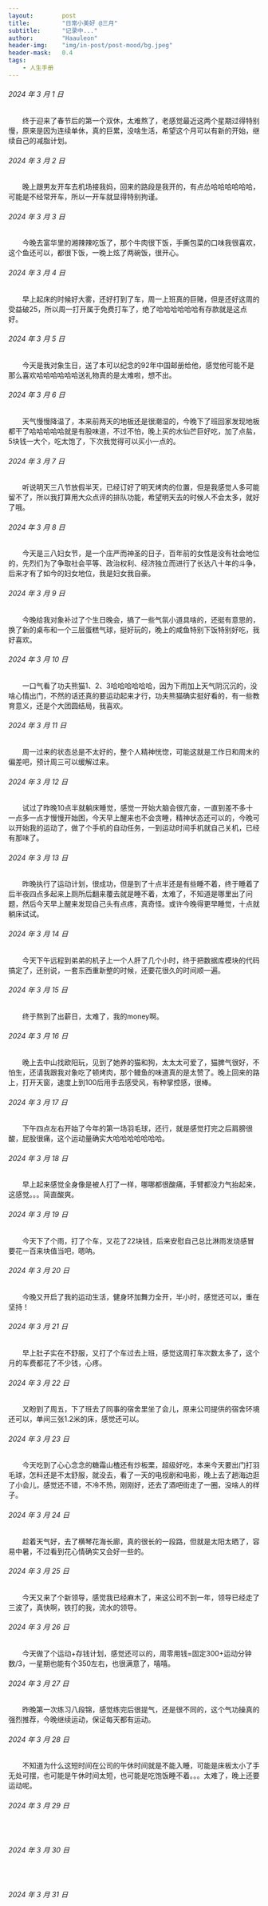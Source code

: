 ```yaml
---
layout:        post
title:         "日常小美好 @三月"
subtitle:      "记录中..."
author:        "Haauleon"
header-img:    "img/in-post/post-mood/bg.jpeg"
header-mask:   0.4
tags:
    - 人生手册
---
```


###### 2024 年 3 月 1 日
&emsp;&emsp;终于迎来了春节后的第一个双休，太难熬了，老感觉最近这两个星期过得特别慢，原来是因为连续单休，真的巨累，没啥生活，希望这个月可以有新的开始，继续自己的减脂计划。

###### 2024 年 3 月 2 日
&emsp;&emsp;晚上跟男友开车去机场接我妈，回来的路段是我开的，有点怂哈哈哈哈哈哈，可能是不经常开车，所以一开车就显得特别拘谨。

###### 2024 年 3 月 3 日
&emsp;&emsp;今晚去富华里的湘辣辣吃饭了，那个牛肉很下饭，手撕包菜的口味我很喜欢，这个鱼还可以，都很下饭，一晚上炫了两碗饭，很开心。

###### 2024 年 3 月 4 日
&emsp;&emsp;早上起床的时候好大雾，还好打到了车，周一上班真的巨赌，但是还好这周的受益破25，所以周一打开属于免费打车了，绝了哈哈哈哈哈哈有存款就是这点好。

###### 2024 年 3 月 5 日
&emsp;&emsp;今天是我对象生日，送了本可以纪念的92年中国邮册给他，感觉他可能不是那么喜欢哈哈哈哈哈哈送礼物真的是太难啦，想不出。

###### 2024 年 3 月 6 日
&emsp;&emsp;天气慢慢降温了，本来前两天的地板还是很潮湿的，今晚下了班回家发现地板都干了哈哈哈哈哈就是有股味道，不过不怕，晚上买的水仙芒巨好吃，加了点盐，5块钱一大个，吃太饱了，下次我觉得可以买小一点的。

###### 2024 年 3 月 7 日
&emsp;&emsp;听说明天三八节放假半天，已经订好了明天烤肉的位置，但是我感觉人多可能留不了，所以我打算用大众点评的排队功能，希望明天去的时候人不会太多，就好了哦。

###### 2024 年 3 月 8 日
&emsp;&emsp;今天是三八妇女节，是一个庄严而神圣的日子，百年前的女性是没有社会地位的，先烈们为了争取社会平等、政治权利、经济独立而进行了长达八十年的斗争，后来才有了如今的妇女地位，我是妇女我自豪。

###### 2024 年 3 月 9 日
&emsp;&emsp;今晚给我对象补过了个生日晚会，搞了一些气氛小道具啥的，还挺有意思的，换了新的桌布和一个三层蛋糕气球，挺好玩的，晚上的咸鱼特别下饭特别好吃，我好喜欢。

###### 2024 年 3 月 10 日
&emsp;&emsp;一口气看了功夫熊猫1、2、3哈哈哈哈哈哈，因为下雨加上天气阴沉沉的，没啥心情出门，不然的话还真的要运动起来才行，功夫熊猫确实挺好看的，有一些教育意义，还是个大团圆结局，我喜欢。

###### 2024 年 3 月 11 日
&emsp;&emsp;周一过来的状态总是不太好的，整个人精神恍惚，可能这就是工作日和周末的偏差吧，预计周三可以缓解过来。

###### 2024 年 3 月 12 日
&emsp;&emsp;试过了昨晚10点半就躺床睡觉，感觉一开始大脑会很亢奋，一直到差不多十一点多一点才慢慢开始困，今天早上醒来也不会贪睡，精神状态还可以的，今晚可以开始我的运动了，做了个手机的自动任务，一到运动时间手机就自己关机，已经有那味了。

###### 2024 年 3 月 13 日
&emsp;&emsp;昨晚执行了运动计划，很成功，但是到了十点半还是有些睡不着，终于睡着了后半夜四点多起来上厕所后翻来覆去就是睡不着，太难了，不知道是哪里出了问题，然后今天早上醒来发现自己头有点疼，真奇怪。或许今晚得更早睡觉，十点就躺床试试。

###### 2024 年 3 月 14 日
&emsp;&emsp;今天下午远程到弟弟的机子上一个人肝了几个小时，终于把数据库模块的代码搞定了，还别说，一套东西重新整的时候，还要花很久的时间顺一遍。

###### 2024 年 3 月 15 日
&emsp;&emsp;终于熬到了出薪日，太难了，我的money啊。

###### 2024 年 3 月 16 日
&emsp;&emsp;晚上去中山找欧阳玩，见到了她养的猫和狗，太太太可爱了，猫脾气很好，不怕生，还请我跟我对象吃了顿烤肉，那个鳗鱼的味道真的是太赞了。晚上回来的路上，打开天窗，速度上到100后用手去感受风，有种掌控感，很棒。

###### 2024 年 3 月 17 日
&emsp;&emsp;下午四点左右开始了今年的第一场羽毛球，还行，就是感觉打完之后肩膀很酸，屁股很痛，这个运动量确实大哈哈哈哈哈哈哈。

###### 2024 年 3 月 18 日
&emsp;&emsp;早上起来感觉全身像是被人打了一样，哪哪都很酸痛，手臂都没力气抬起来，这感觉。。。简直酸爽。

###### 2024 年 3 月 19 日
&emsp;&emsp;今天下了个雨，打了个车，又花了22块钱，后来安慰自己总比淋雨发烧感冒要花一百来块值当吧，嗯呐。

###### 2024 年 3 月 20 日
&emsp;&emsp;今晚又开启了我的运动生活，健身环加舞力全开，半小时，感觉还可以，重在坚持！

###### 2024 年 3 月 21 日
&emsp;&emsp;早上肚子实在不舒服，又打了个车过去上班，感觉这周打车次数太多了，这个月的车费都花了不少钱，心疼。

###### 2024 年 3 月 22 日
&emsp;&emsp;又盼到了周五，下了班去了同事的宿舍里坐了会儿，原来公司提供的宿舍环境还可以，单间三张1.2米的床，感觉还可以。

###### 2024 年 3 月 23 日
&emsp;&emsp;今天吃到了心心念念的糖霜山楂还有炒板栗，超级好吃，本来今天要出门打羽毛球，怎料还是不太舒服，就没去，看了一天的电视剧和电影，晚上去了趟海边逛了小会儿，感觉还不错，不冷不热，刚刚好，还去了酒吧街走了一圈，没啥人的样子。

###### 2024 年 3 月 24 日
&emsp;&emsp;趁着天气好，去了横琴花海长廊，真的很长的一段路，但就是太阳太晒了，容易中暑，不过看到花心情确实又会好一些的。

###### 2024 年 3 月 25 日
&emsp;&emsp;今天又来了个新领导，感觉我已经麻木了，来这公司不到一年，领导已经走了三波了，真快啊，铁打的我，流水的领导。

###### 2024 年 3 月 26 日
&emsp;&emsp;今天做了个运动+存钱计划，感觉还可以的，周零用钱=固定300+运动分钟数/3，一星期也能有个350左右，也很满意了，嘻嘻。

###### 2024 年 3 月 27 日
&emsp;&emsp;昨晚第一次练习八段锦，感觉练完后很提气，还是很不同的，这个气功操真的强烈推荐，今晚继续运动，保证每天都有运动。

###### 2024 年 3 月 28 日
&emsp;&emsp;不知道为什么这短时间在公司的午休时间就是不能入睡，可能是床板太小了手无处可摆，也可能是午休时间太短，也可能是吃饱饭睡不着。。。太难了，晚上还要运动呢。

###### 2024 年 3 月 29 日
&emsp;&emsp;

###### 2024 年 3 月 30 日
&emsp;&emsp;

###### 2024 年 3 月 31 日
&emsp;&emsp;